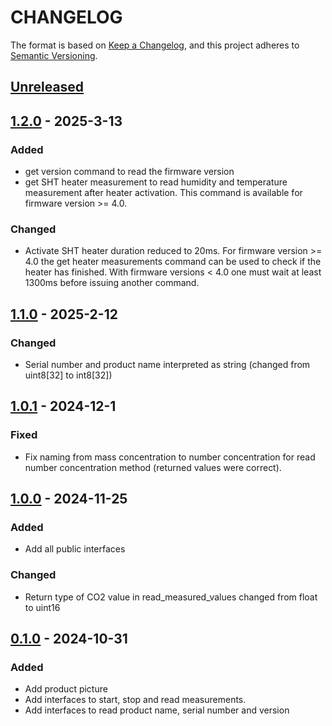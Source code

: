 # CHANGELOG

The format is based on [Keep a Changelog](https://keepachangelog.com/en/1.0.0/),
and this project adheres to [Semantic Versioning](https://semver.org/spec/v2.0.0.html).

## [Unreleased] 

## [1.2.0] - 2025-3-13

### Added

- get version command to read the firmware version
- get SHT heater measurement to read humidity and temperature measurement after heater activation. This command is available for firmware version >= 4.0.
### Changed

- Activate SHT heater duration reduced to 20ms. For firmware version >= 4.0 the get heater measurements command can be used to check if the heater has finished. With firmware versions < 4.0 one must wait at least 1300ms before issuing another command.
## [1.1.0] - 2025-2-12

### Changed

- Serial number and product name interpreted as string (changed from uint8[32] to int8[32])
## [1.0.1] - 2024-12-1

### Fixed

- Fix naming from mass concentration to number concentration for read number concentration method (returned values were correct).
## [1.0.0] - 2024-11-25

### Added

- Add all public interfaces
### Changed

- Return type of CO2 value in read_measured_values changed from float to uint16
## [0.1.0] - 2024-10-31

### Added

- Add product picture
- Add interfaces to start, stop and read measurements.
- Add interfaces to read product name, serial number and version

[Unreleased]: https://github.com/Sensirion/arduino-i2c-sen66/compare/1.2.0...HEAD
[1.2.0]: https://github.com/Sensirion/arduino-i2c-sen66/compare/1.1.0...1.2.0
[1.1.0]: https://github.com/Sensirion/arduino-i2c-sen66/compare/1.0.1...1.1.0
[1.0.1]: https://github.com/Sensirion/arduino-i2c-sen66/compare/1.0.0...1.0.1
[1.0.0]: https://github.com/Sensirion/arduino-i2c-sen66/compare/0.1.0...1.0.0
[0.1.0]: https://github.com/Sensirion/arduino-i2c-sen66/releases/tag/0.1.0
